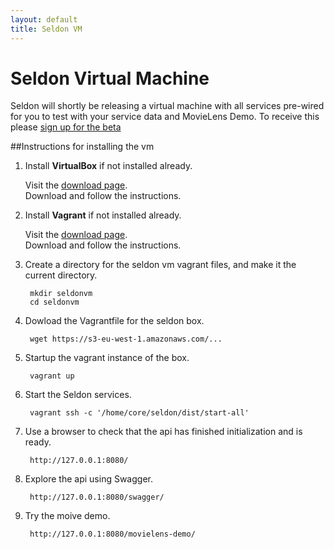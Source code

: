 ```yaml
---
layout: default
title: Seldon VM
---
```


# Seldon Virtual Machine

Seldon will shortly be releasing a virtual machine with all services pre-wired for you to test with your service data and MovieLens Demo. To receive this please [sign up for the beta](http://www.seldon.io/open-source)

##Instructions for installing the vm

1. Install **VirtualBox** if not installed already.

    Visit the [download page](https://www.virtualbox.org/wiki/Downloads).  
    Download and follow the instructions.

1. Install **Vagrant** if not installed already.

    Visit the [download page](http://www.vagrantup.com/downloads.html).  
    Download and follow the instructions.

1. Create a directory for the seldon vm vagrant files, and make it the current directory.

        mkdir seldonvm
        cd seldonvm

1. Dowload the Vagrantfile for the seldon box.

        wget https://s3-eu-west-1.amazonaws.com/...

1. Startup the vagrant instance of the box.

        vagrant up

1. Start the Seldon services.

        vagrant ssh -c '/home/core/seldon/dist/start-all'

1. Use a browser to check that the api has finished initialization and is ready.

        http://127.0.0.1:8080/

1. Explore the api using Swagger.

        http://127.0.0.1:8080/swagger/

1. Try the moive demo.

        http://127.0.0.1:8080/movielens-demo/

